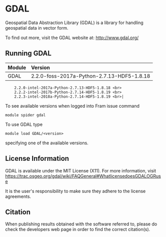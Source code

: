 # GDAL

Geospatial Data Abstraction Library (GDAL) is a library for handling geospatial data in vector form.

To find out more, visit the GDAL website at: http://www.gdal.org/

## Running GDAL

| Module     | Version     |
| :------------- | :------------- |
| GDAL |2.2.0-foss-2017a-Python-2.7.13-HDF5-1.8.18 <br>
        2.2.0-intel-2017a-Python-2.7.13-HDF5-1.8.18 <br>
        2.2.2-intel-2017b-Python-2.7.14-HDF5-1.8.19 <br>
        2.2.3-intel-2018a-Python-2.7.14-HDF5-1.8.19 <br>|

To see available versions when logged into Fram issue command

    module spider gdal
    
To use GDAL type

    module load GDAL/<version>

specifying one of the available versions.

## License Information

GDAL is available under the MIT License (X11). For more information, visit https://trac.osgeo.org/gdal/wiki/FAQGeneral#WhatlicensedoesGDALOGRuse

It is the user's responsibility to make sure they adhere to the license agreements.

## Citation

When publishing results obtained with the software referred to, please do check the developers web page in order to find the correct citation(s).
